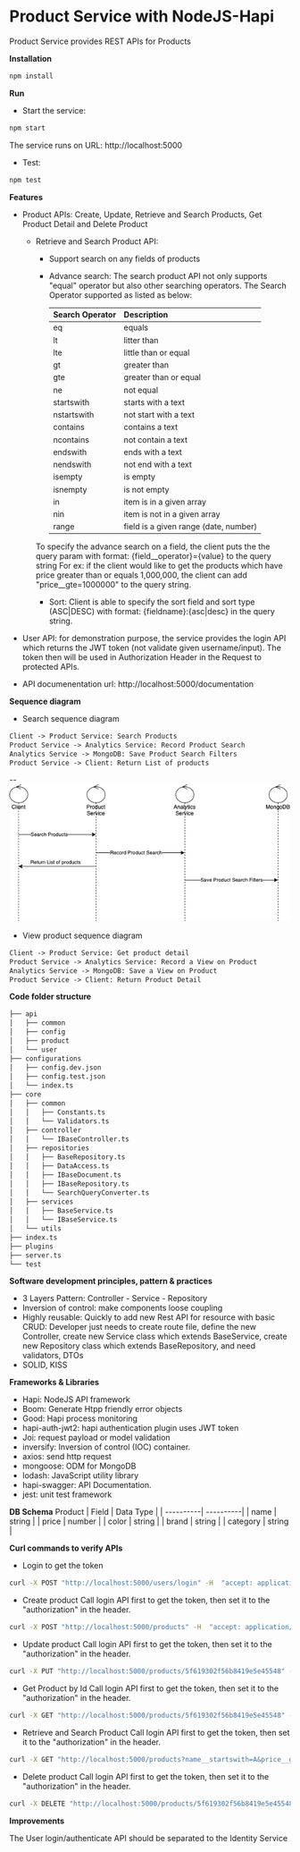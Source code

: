 # Product Service with NodeJS-Hapi

Product Service provides REST APIs for Products

**Installation**
```bash
npm install
```
**Run**

* Start the service:
```bash
npm start
```
The service runs on URL: http://localhost:5000

* Test:
```bash
npm test
```

**Features**
* Product APIs: Create, Update, Retrieve and Search Products, Get Product Detail and Delete Product
    * Retrieve and Search Product API:
        * Support search on any fields of products
        * Advance search: The search product API not only supports "equal" operator but also other searching operators. The Search Operator supported as listed as below:

            | Search Operator   | Description   |
            | ----------------- | ----------    |
            | eq                | equals        |
            | lt                | litter than   |
            | lte               | little than or equal  |
            | gt                | greater than  |
            | gte               | greater than or equal |
            | ne                | not equal     |
            | startswith        | starts with a text    |
            | nstartswith       | not start with a text |
            | contains          | contains a text       |
            | ncontains         | not contain a text    |
            | endswith          | ends with a text      |
            | nendswith         | not end with a text   |
            | isempty           | is empty          |
            | isnempty          | is not empty      |
            | in                | item is in a given array  |
            | nin               | item is not in a given array  |
            | range             | field is a given range (date, number) |

        To specify the advance search on a field, the client puts the the query param with format: {field__operator}={value} to the query string
        For ex: if the client would like to get the products which have price greater than or equals 1,000,000, the client can add "price__gte=1000000" to the query string.
        * Sort: Client is able to specify the sort field and sort type (ASC|DESC) with format: {fieldname}:{asc|desc} in the query string.

* User API: for demonstration purpose, the service provides the login API which returns the JWT token (not validate given username/input). The token then will be used in Authorization Header in the Request to protected APIs.

* API documenentation url: http://localhost:5000/documentation

**Sequence diagram**
* Search sequence diagram
```seq
Client -> Product Service: Search Products
Product Service -> Analytics Service: Record Product Search
Analytics Service -> MongoDB: Save Product Search Filters
Product Service -> Client: Return List of products
```
--
![Diagram](https://github.com/trongdau184/nab-product-service/blob/master/Search%20Product%20Diagram.png?raw=true)

* View product sequence diagram
```seq
Client -> Product Service: Get product detail
Product Service -> Analytics Service: Record a View on Product
Analytics Service -> MongoDB: Save a View on Product
Product Service -> Client: Return Product Detail
```

**Code folder structure**
```
├── api
│   ├── common
│   ├── config
│   ├── product
│   └── user
├── configurations
│   ├── config.dev.json
│   ├── config.test.json
│   └── index.ts
├── core
│   ├── common
│   │   ├── Constants.ts
│   │   └── Validators.ts
│   ├── controller
│   │   └── IBaseController.ts
│   ├── repositories
│   │   ├── BaseRepository.ts
│   │   ├── DataAccess.ts
│   │   ├── IBaseDocument.ts
│   │   ├── IBaseRepository.ts
│   │   └── SearchQueryConverter.ts
│   ├── services
│   │   ├── BaseService.ts
│   │   └── IBaseService.ts
│   └── utils
├── index.ts
├── plugins
├── server.ts
└── test
```

**Software development principles, pattern & practices**
* 3 Layers Pattern: Controller - Service - Repository
* Inversion of control: make components loose coupling
* Highly reusable: Quickly to add new Rest API for resource with basic CRUD: Developer just needs to create route file, define the new Controller, create new Service class which extends BaseService, create new Repository class which extends BaseRepository, and need validators, DTOs
* SOLID, KISS

**Frameworks & Libraries**
* Hapi: NodeJS API framework
* Boom: Generate Htpp friendly error objects
* Good: Hapi process monitoring
* hapi-auth-jwt2: hapi authentication plugin uses JWT token
* Joi: request payload or model validation
* inversify: Inversion of control (IOC) container.
* axios: send http request
* mongoose: ODM for MongoDB 
* lodash: JavaScript utility library
* hapi-swagger: API Documentation.
* jest: unit test framework

**DB Schema**
Product
| Field     | Data Type |
| ----------| ----------|
| name      | string    |
| price     | number    |
| color     | string    |
| brand     | string    |
| category  | string    |

**Curl commands to verify APIs**
* Login to get the token
```bash
curl -X POST "http://localhost:5000/users/login" -H  "accept: application/json" -H  "Content-Type: application/json" -d "{  \"email\": \"test@gmail.com\",  \"password\": \"123456\"}"
```
* Create product
Call login API first to get the token, then set it to the "authorization" in the header.
```bash
curl -X POST "http://localhost:5000/products" -H  "accept: application/json" -H  "authorization: token" -H  "Content-Type: application/json" -d "{  \"name\": \"M20\",  \"price\": 5000000,  \"brand\": \"Samsung\",  \"color\": \"Black\",  \"category\": \"Phone\"}"
```
* Update product
Call login API first to get the token, then set it to the "authorization" in the header.
```bash
curl -X PUT "http://localhost:5000/products/5f619302f56b8419e5e45548" -H  "accept: application/json" -H  "authorization: token" -H  "Content-Type: application/json" -d "{  \"name\": \"M20\",  \"price\": 5200000,  \"brand\": \"Samsung\",  \"color\": \"Black & White\",  \"category\": \"Phone\"}"
```

* Get Product by Id
Call login API first to get the token, then set it to the "authorization" in the header.
```bash
curl -X GET "http://localhost:5000/products/5f619302f56b8419e5e45548" -H  "accept: application/json" -H  "authorization: token"
```

* Retrieve and Search Product
Call login API first to get the token, then set it to the "authorization" in the header.
```bash
curl -X GET "http://localhost:5000/products?name__startswith=A&price__gte=100&page=1&pageSize=1&sortBy=name%3Aasc" -H  "accept: application/json" -H  "authorization: token"
```

* Delete product
Call login API first to get the token, then set it to the "authorization" in the header.
```bash
curl -X DELETE "http://localhost:5000/products/5f619302f56b8419e5e45548" -H  "accept: application/json" -H  "authorization: token"
```

**Improvements**

The User login/authenticate API should be separated to the Identity Service
